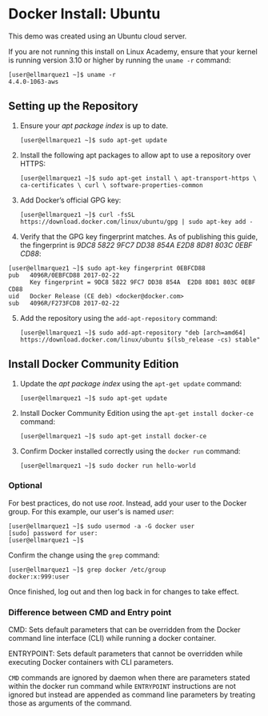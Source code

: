 # Docker Install: Ubuntu

This demo was created using an Ubuntu cloud server. 

If you are not running this install on Linux Academy, ensure that your kernel is running version 3.10 or higher by running the `uname -r` command:
```
[user@ellmarquez1 ~]$ uname -r
4.4.0-1063-aws
```
## Setting up the Repository

1. Ensure your *apt package index* is up to date.

   ```[user@ellmarquez1 ~]$ sudo apt-get update```

1. Install the following apt packages to allow apt to use a repository over HTTPS:

    ```[user@ellmarquez1 ~]$ sudo apt-get install \ apt-transport-https \ ca-certificates \ curl \ software-properties-common```

3. Add Docker’s official GPG key:

   ```[user@ellmarquez1 ~]$ curl -fsSL https://download.docker.com/linux/ubuntu/gpg | sudo apt-key add -```

4. Verify that the GPG key fingerprint matches. As of publishing this guide, the fingerprint is *9DC8 5822 9FC7 DD38 854A E2D8 8D81 803C 0EBF CD88*:
``` 
[user@ellmarquez1 ~]$ sudo apt-key fingerprint 0EBFCD88
pub   4096R/0EBFCD88 2017-02-22
      Key fingerprint = 9DC8 5822 9FC7 DD38 854A  E2D8 8D81 803C 0EBF CD88
uid   Docker Release (CE deb) <docker@docker.com>
sub   4096R/F273FCD8 2017-02-22 
```
5. Add the repository using the `add-apt-repository` command:

    ```[user@ellmarquez1 ~]$ sudo add-apt-repository "deb [arch=amd64] https://download.docker.com/linux/ubuntu $(lsb_release -cs) stable" ```

## Install Docker Community Edition

1. Update the *apt package index* using the `apt-get update` command:

   ```[user@ellmarquez1 ~]$ sudo apt-get update```

2. Install Docker Community Edition using the `apt-get install docker-ce` command:

   ```[user@ellmarquez1 ~]$ sudo apt-get install docker-ce```
 

3. Confirm Docker installed correctly using the `docker run` command:

   ```[user@ellmarquez1 ~]$ sudo docker run hello-world``` 

### Optional

For best practices, do not use *root*. Instead, add your user to the Docker group. For this example, our user's is named *user*: 
```
[user@ellmarquez1 ~]$ sudo usermod -a -G docker user
[sudo] password for user:
[user@ellmarquez1 ~]$
```

Confirm the change using the `grep` command:
```
[user@ellmarquez1 ~]$ grep docker /etc/group 
docker:x:999:user
```

Once finished, log out and then log back in for changes to take effect.

### Difference between CMD and Entry point
CMD: Sets default parameters that can be overridden from the Docker command line interface (CLI) while running a docker container.

ENTRYPOINT: Sets default parameters that cannot be overridden while executing Docker containers with CLI parameters.

`CMD` commands are ignored by daemon when there are parameters stated within the docker run command while `ENTRYPOINT` instructions are not ignored but instead are appended as command line parameters by treating those as arguments of the command.
